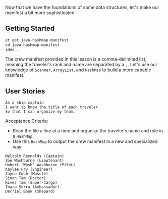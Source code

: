 Now that we have the foundations of some data structures, let's make our manifest a bit more sophisticated.

## Getting Started

```java
et get java-hashmap-manifest
cd java-hashmap-manifest
idea .
```

The crew manifest provided in this lesson is a comma-delimited list, meaning the traveler's rank and name are separated by a `,`. Let's use our knowledge of `Scanner`, `ArrayList`, and `HashMap` to build a more capable manifest.

## User Stories

```no-highlight
As a ship captain
I want to know the title of each traveler
So that I can organize my team.
```

Acceptance Criteria:

- Read the file a line at a time and organize the traveler's name and role in a `HashMap`.
- Use this `HashMap` to output the crew manifest in a new and specialized way:

```no-highlight
Malcolm Reynolds (Captain)
Zoë Washburne (Lieutenant)
Hobert 'Wash' Washburne (Pilot)
Kaylee Fry (Engineer)
Jayne Cobb (Muscle)
Simon Tam (Doctor)
River Tam (Super-Cargo)
Inara Serra (Ambassador)
Derrial Book (Shepard)
```
